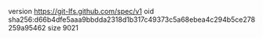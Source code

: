 version https://git-lfs.github.com/spec/v1
oid sha256:d66b4dfe5aaa9bbdda2318d1b317c49373c5a68ebea4c294b5ce278259a95462
size 9021
